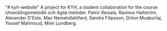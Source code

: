 "# kyh-website" 
A project for KYH, a student collaboration for the course Utvecklingsmetodik och Agila metoder. Patric Keisala, Rasmus Hallström, Alexander D'Este, Max Nematollahifard, Sandra Filipsson, Drilon Muqkurtaj, Yousef Mahmoud, Mimi Lundberg.
